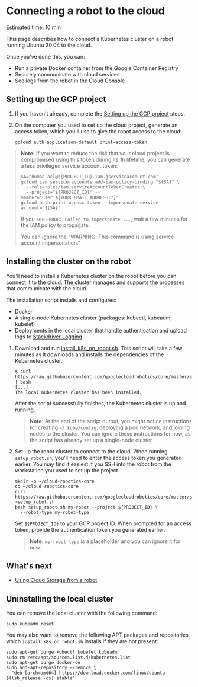 # Connecting a robot to the cloud

Estimated time: 10 min

This page describes how to connect a Kubernetes cluster on a robot running Ubuntu 20.04 to the cloud.

Once you've done this, you can:

* Run a private Docker container from the Google Container Registry
* Securely communicate with cloud services
* See logs from the robot in the Cloud Console

## Setting up the GCP project

1. If you haven't already, complete the [Setting up the GCP project](../quickstart.md) steps.

1. On the computer you used to set up the cloud project, generate an access token, which you'll use to give the robot access to the cloud:

    ```shell
    gcloud auth application-default print-access-token
    ```

> **Note:** If you want to reduce the risk that your cloud project is
> compromised using this token during its 1h lifetime, you can generate a less
> privileged service account token:
>
> ```
> SA="human-acl@${PROJECT_ID}.iam.gserviceaccount.com"
> gcloud iam service-accounts add-iam-policy-binding "${SA}" \
>   --role=roles/iam.serviceAccountTokenCreator \
>   --project="${PROJECT_ID}" --member="user:${YOUR_EMAIL_ADDRESS:?}"
> gcloud auth print-access-token --impersonate-service-account="${SA}"
> ```
>
> If you see `ERROR: Failed to impersonate ...`, wait a few minutes for the IAM
> policy to propagate.
>
> You can ignore the "WARNING: This command is using service account
> impersonation."

## Installing the cluster on the robot

You'll need to install a Kubernetes cluster on the robot before you can connect it to the cloud. The cluster manages and supports the processes that communicate with the cloud.

The installation script installs and configures:

* Docker
* A single-node Kubernetes cluster (packages: kubectl, kubeadm, kubelet)
* Deployments in the local cluster that handle authentication and upload logs to [Stackdriver Logging](https://cloud.google.com/logging/)

<!-- this comment is required to separate the lists -->

1. Download and run [install\_k8s\_on\_robot.sh](https://raw.githubusercontent.com/googlecloudrobotics/core/master/src/bootstrap/robot/install_k8s_on_robot.sh). This script will take a few minutes as it downloads and installs the dependencies of the Kubernetes cluster.

    ```console
    $ curl https://raw.githubusercontent.com/googlecloudrobotics/core/master/src/bootstrap/robot/install_k8s_on_robot.sh | bash
    [...]
    The local Kubernetes cluster has been installed.
    ```

    After the script successfully finishes, the Kubernetes cluster is up and running.

    > **Note:**  At the end of the script output, you might notice instructions for creating `~/.kube/config`, deploying a pod network, and joining nodes to the cluster. You can ignore these instructions for now, as the script has already set up a single-node cluster.

1. Set up the robot cluster to connect to the cloud. When running `setup_robot.sh`, you'll need to enter the access token you generated earlier. You may find it easiest if you SSH into the robot from the workstation you used to set up the project.

    ```shell
    mkdir -p ~/cloud-robotics-core
    cd ~/cloud-robotics-core
    curl https://raw.githubusercontent.com/googlecloudrobotics/core/master/src/bootstrap/robot/setup_robot.sh >setup_robot.sh
    bash setup_robot.sh my-robot --project ${PROJECT_ID} \
      --robot-type my-robot-type
    ```

    Set `${PROJECT_ID}` to your GCP project ID. When prompted for an access token, provide the authentication token you generated earlier.

    > **Note:** `my-robot-type` is a placeholder and you can ignore it for now.

## What's next

* [Using Cloud Storage from a robot](using-cloud-storage.md).

## Uninstalling the local cluster

You can remove the local cluster with the following command:

```shell
sudo kubeadm reset
```

You may also want to remove the following APT packages and repositories, which `install_k8s_on_robot.sh` installs if they are not present:

```shell
sudo apt-get purge kubectl kubelet kubeadm
sudo rm /etc/apt/sources.list.d/kubernetes.list
sudo apt-get purge docker-ce
sudo add-apt-repository --remove \
  "deb [arch=amd64] https://download.docker.com/linux/ubuntu $(lsb_release -cs) stable"
```
